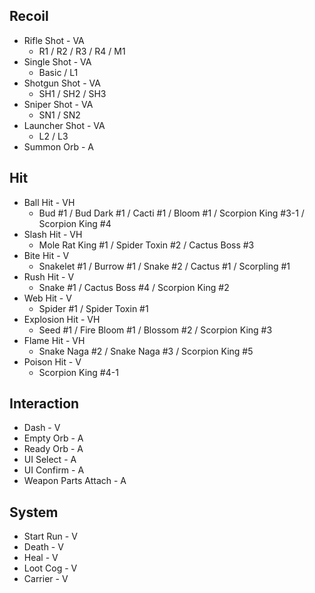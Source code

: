 ## Recoil

- Rifle Shot - VA
  - R1 / R2 / R3 / R4 / M1
- Single Shot - VA
  - Basic / L1
- Shotgun Shot - VA
  - SH1 / SH2 / SH3
- Sniper Shot - VA
  - SN1 / SN2
- Launcher Shot - VA
  - L2 / L3
- Summon Orb - A



## Hit

- Ball Hit - VH
  - Bud #1 / Bud Dark #1 / Cacti #1 / Bloom #1 / Scorpion King #3-1 / Scorpion King #4
- Slash Hit - VH
  - Mole Rat King #1 / Spider Toxin #2 / Cactus Boss #3
- Bite Hit - V
  - Snakelet #1 / Burrow #1 / Snake #2 / Cactus #1 / Scorpling #1
- Rush Hit - V
  - Snake #1 / Cactus Boss #4 / Scorpion King #2
- Web Hit - V
  - Spider #1 / Spider Toxin #1
- Explosion Hit - VH
  - Seed #1 / Fire Bloom #1 / Blossom #2 / Scorpion King #3
- Flame Hit - VH
  - Snake Naga #2 / Snake Naga #3 / Scorpion King #5
- Poison Hit - V
  - Scorpion King #4-1



## Interaction

- Dash - V
- Empty Orb - A
- Ready Orb - A
- UI Select - A
- UI Confirm - A
- Weapon Parts Attach - A



## System

- Start Run - V
- Death - V
- Heal - V
- Loot Cog - V
- Carrier - V


